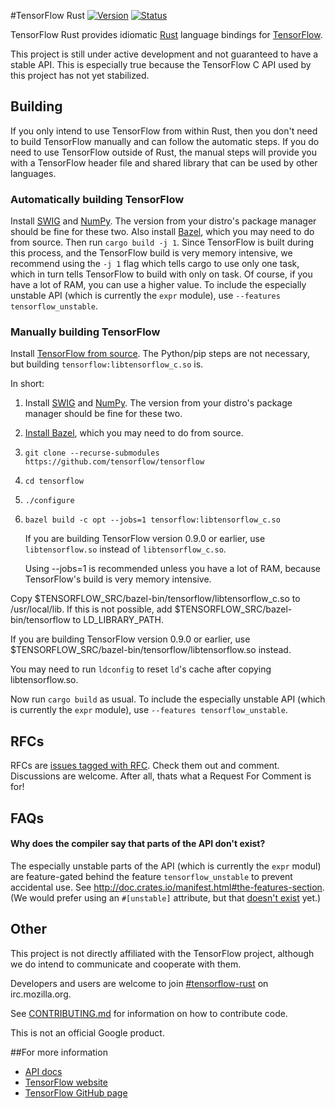 #TensorFlow Rust
[![Version](https://img.shields.io/crates/v/tensorflow.svg)](https://crates.io/crates/tensorflow)
[![Status](https://travis-ci.org/tensorflow/rust.svg?branch=master)](https://travis-ci.org/tensorflow/rust)

TensorFlow Rust provides idiomatic [Rust](https://www.rust-lang.org) language
bindings for [TensorFlow](http://tensorflow.org).

This project is still under active development and not guaranteed to have a
stable API. This is especially true because the TensorFlow C API used by this
project has not yet stabilized.

## Building

If you only intend to use TensorFlow from within Rust, then you don't need to
build TensorFlow manually and can follow the automatic steps. If you do need to
use TensorFlow outside of Rust, the manual steps will provide you with a
TensorFlow header file and shared library that can be used by other languages.

### Automatically building TensorFlow

Install [SWIG](http://www.swig.org) and [NumPy](http://www.numpy.org).  The
version from your distro's package manager should be fine for these two.  Also
install [Bazel](http://bazel.io/docs/install.html), which you may need to do
from source.
Then run `cargo build -j 1`. Since TensorFlow is built during this process, and
the TensorFlow build is very memory intensive, we recommend using the `-j 1`
flag which tells cargo to use only one task, which in turn tells TensorFlow to
build with only on task. Of course, if you have a lot of RAM, you can use a
higher value.
To include the especially unstable API (which is currently the `expr` module),
use `--features tensorflow_unstable`.

### Manually building TensorFlow

Install [TensorFlow from source](https://www.tensorflow.org/versions/master/get_started/os_setup.html#source).
The Python/pip steps are not necessary, but building `tensorflow:libtensorflow_c.so` is.

In short:

1. Install [SWIG](http://www.swig.org) and [NumPy](http://www.numpy.org).  The
   version from your distro's package manager should be fine for these two.
1. [Install Bazel](http://bazel.io/docs/install.html), which you may need to do
   from source.
1. `git clone --recurse-submodules https://github.com/tensorflow/tensorflow`
1. `cd tensorflow`
1. `./configure`
1. `bazel build -c opt --jobs=1 tensorflow:libtensorflow_c.so`

   If you are building TensorFlow version 0.9.0 or earlier, use
   `libtensorflow.so` instead of `libtensorflow_c.so`.

   Using --jobs=1 is recommended unless you have a lot of RAM, because
   TensorFlow's build is very memory intensive.

Copy $TENSORFLOW_SRC/bazel-bin/tensorflow/libtensorflow_c.so to /usr/local/lib.
If this is not possible, add $TENSORFLOW_SRC/bazel-bin/tensorflow to
LD_LIBRARY_PATH.

If you are building TensorFlow version 0.9.0 or earlier, use
$TENSORFLOW_SRC/bazel-bin/tensorflow/libtensorflow.so instead.

You may need to run `ldconfig` to reset `ld`'s cache after copying libtensorflow.so.

Now run `cargo build` as usual.
To include the especially unstable API (which is currently the `expr` module),
use `--features tensorflow_unstable`.

## RFCs
RFCs are [issues tagged with RFC](https://github.com/tensorflow/rust/labels/rfc).
Check them out and comment. Discussions are welcome. After all, thats what a Request For Comment is for!

## FAQs

#### Why does the compiler say that parts of the API don't exist?
The especially unstable parts of the API (which is currently the `expr` modul) are
feature-gated behind the feature `tensorflow_unstable` to prevent accidental
use. See http://doc.crates.io/manifest.html#the-features-section.
(We would prefer using an `#[unstable]` attribute, but that
[doesn't exist](https://github.com/rust-lang/rfcs/issues/1491) yet.)

## Other

This project is not directly affiliated with the TensorFlow project, although we
do intend to communicate and cooperate with them.

Developers and users are welcome to join
[#tensorflow-rust](http://chat.mibbit.com/?server=irc.mozilla.org&channel=%23tensorflow-rust)
on irc.mozilla.org.

See [CONTRIBUTING.md](CONTRIBUTING.md) for information on how to contribute code.

This is not an official Google product.

##For more information

* [API docs](https://tensorflow.github.io/rust)
* [TensorFlow website](http://tensorflow.org)
* [TensorFlow GitHub page](https://github.com/tensorflow/tensorflow)
